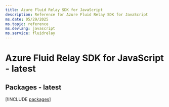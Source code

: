 ```yaml
---
title: Azure Fluid Relay SDK for JavaScript
description: Reference for Azure Fluid Relay SDK for JavaScript
ms.date: 05/29/2025
ms.topic: reference
ms.devlang: javascript
ms.service: fluidrelay
---
```

# Azure Fluid Relay SDK for JavaScript - latest
## Packages - latest
[!INCLUDE [packages](fluid-relay-index.md)]